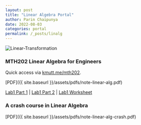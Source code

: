 ```yaml
---
layout: post
title: "Linear Algebra Portal"
author: Parin Chaipunya
date: 2022-08-03
categories: portal
permalink: /_posts/linalg
---
```


<!-- Google tag (gtag.js) -->
<script async src="https://www.googletagmanager.com/gtag/js?id=G-YDJ2EH8F91"></script>
<script>
  window.dataLayer = window.dataLayer || [];
  function gtag(){dataLayer.push(arguments);}
  gtag('js', new Date());

  gtag('config', 'G-YDJ2EH8F91');
</script>

![Linear-Transformation](/assets/images/smiley-gif-linalg.gif)

### MTH202 Linear Algebra for Engineers

Quick access via [kmutt.me/mth202](https://kmutt.me/mth202).

[PDF]({{ site.baseurl }}/assets/pdfs/note-linear-alg.pdf)

[Lab1 Part 1]({{site.baseurl}}/assets/linalgcodes/1.1-firstglance.html) \|
[Lab1 Part 2]({{site.baseurl}}/assets/linalgcodes/1.2list.html) \|
[Lab1 Worksheet]({{site.baseurl}}/assets/linalgcodes/Worksheet-01.ipynb)

### A crash course in Linear Algebra

[PDF]({{ site.baseurl }}/assets/pdfs/note-linear-alg-crash.pdf)
